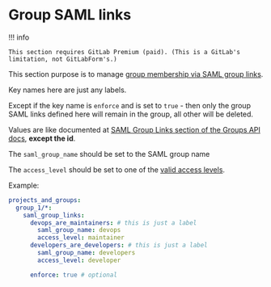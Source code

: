 # Group SAML links

!!! info

    This section requires GitLab Premium (paid). (This is a GitLab's limitation, not GitLabForm's.)

This section purpose is to manage [group membership via SAML group links](https://docs.gitlab.com/ee/user/group/saml_sso/group_sync.html#configure-saml-group-links).

Key names here are just any labels.

Except if the key name is `enforce` and is set to `true` - then only the group SAML links defined here will remain in the group, all other will be deleted.

Values are like documented at [SAML Group Links section of the Groups API docs](https://docs.gitlab.com/ee/api/groups.html#saml-group-links), **except the id**.

The `saml_group_name` should be set to the SAML group name

The `access_level` should be set to one of the [valid access levels](https://docs.gitlab.com/ee/api/members.html#valid-access-levels).

Example:

```yaml
projects_and_groups:
  group_1/*:
    saml_group_links: 
      devops_are_maintainers: # this is just a label
        saml_group_name: devops
        access_level: maintainer
      developers_are_developers: # this is just a label
        saml_group_name: developers
        access_level: developer

      enforce: true # optional
```